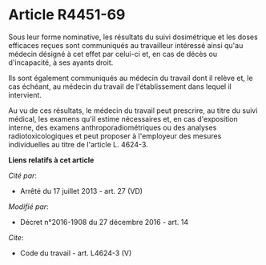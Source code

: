 # Article R4451-69

Sous leur forme nominative, les résultats du suivi dosimétrique et les doses efficaces reçues sont communiqués au travailleur
intéressé ainsi qu'au médecin désigné à cet effet par celui-ci et, en cas de décès ou d'incapacité, à ses ayants droit. 

Ils sont également communiqués au médecin du travail dont il relève et, le cas échéant, au médecin du travail de
l'établissement dans lequel il intervient. 

Au vu de ces résultats, le médecin du travail peut prescrire, au titre du suivi médical, les examens qu'il estime nécessaires
et, en cas d'exposition interne, des examens anthroporadiométriques ou des analyses radiotoxicologiques et peut proposer à
l'employeur des mesures individuelles au titre de l'article L. 4624-3.

**Liens relatifs à cet article**

_Cité par_:

  - Arrêté du 17 juillet 2013 - art. 27 (VD)

_Modifié par_:

  - Décret n°2016-1908 du 27 décembre 2016 - art. 14

_Cite_:

  - Code du travail - art. L4624-3 (V)

